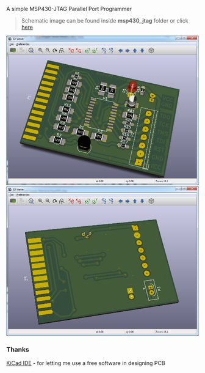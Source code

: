 
A simple MSP430-JTAG Parallel Port Programmer

> Schematic image can be found inside **msp430_jtag** folder or click [here](https://github.com/Tarsier-Marianz/msp430_jtag/blob/master/msp430_jtag.sch.svg)

![msp430-JTAG-front](msp430_jtag.3d-front.png?raw=true "msp430-JTAG front view 3D")
![msp430-JTAG-back](msp430_jtag.3d-back.png?raw=true "msp430-JTAG back view 3D")


### Thanks

[KiCad IDE](http://kicad.org/) - for letting me use a free software in designing PCB
